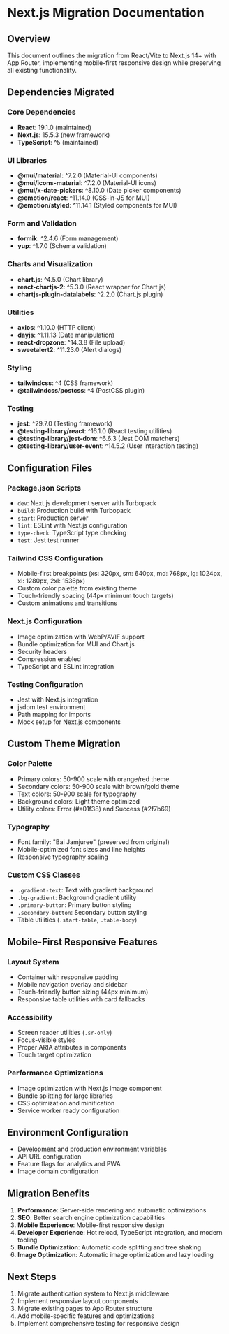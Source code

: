 # Next.js Migration Documentation

## Overview
This document outlines the migration from React/Vite to Next.js 14+ with App Router, implementing mobile-first responsive design while preserving all existing functionality.

## Dependencies Migrated

### Core Dependencies
- **React**: 19.1.0 (maintained)
- **Next.js**: 15.5.3 (new framework)
- **TypeScript**: ^5 (maintained)

### UI Libraries
- **@mui/material**: ^7.2.0 (Material-UI components)
- **@mui/icons-material**: ^7.2.0 (Material-UI icons)
- **@mui/x-date-pickers**: ^8.10.0 (Date picker components)
- **@emotion/react**: ^11.14.0 (CSS-in-JS for MUI)
- **@emotion/styled**: ^11.14.1 (Styled components for MUI)

### Form and Validation
- **formik**: ^2.4.6 (Form management)
- **yup**: ^1.7.0 (Schema validation)

### Charts and Visualization
- **chart.js**: ^4.5.0 (Chart library)
- **react-chartjs-2**: ^5.3.0 (React wrapper for Chart.js)
- **chartjs-plugin-datalabels**: ^2.2.0 (Chart.js plugin)

### Utilities
- **axios**: ^1.10.0 (HTTP client)
- **dayjs**: ^1.11.13 (Date manipulation)
- **react-dropzone**: ^14.3.8 (File upload)
- **sweetalert2**: ^11.23.0 (Alert dialogs)

### Styling
- **tailwindcss**: ^4 (CSS framework)
- **@tailwindcss/postcss**: ^4 (PostCSS plugin)

### Testing
- **jest**: ^29.7.0 (Testing framework)
- **@testing-library/react**: ^16.1.0 (React testing utilities)
- **@testing-library/jest-dom**: ^6.6.3 (Jest DOM matchers)
- **@testing-library/user-event**: ^14.5.2 (User interaction testing)

## Configuration Files

### Package.json Scripts
- `dev`: Next.js development server with Turbopack
- `build`: Production build with Turbopack
- `start`: Production server
- `lint`: ESLint with Next.js configuration
- `type-check`: TypeScript type checking
- `test`: Jest test runner

### Tailwind CSS Configuration
- Mobile-first breakpoints (xs: 320px, sm: 640px, md: 768px, lg: 1024px, xl: 1280px, 2xl: 1536px)
- Custom color palette from existing theme
- Touch-friendly spacing (44px minimum touch targets)
- Custom animations and transitions

### Next.js Configuration
- Image optimization with WebP/AVIF support
- Bundle optimization for MUI and Chart.js
- Security headers
- Compression enabled
- TypeScript and ESLint integration

### Testing Configuration
- Jest with Next.js integration
- jsdom test environment
- Path mapping for imports
- Mock setup for Next.js components

## Custom Theme Migration

### Color Palette
- Primary colors: 50-900 scale with orange/red theme
- Secondary colors: 50-900 scale with brown/gold theme
- Text colors: 50-900 scale for typography
- Background colors: Light theme optimized
- Utility colors: Error (#a01f38) and Success (#2f7b69)

### Typography
- Font family: "Bai Jamjuree" (preserved from original)
- Mobile-optimized font sizes and line heights
- Responsive typography scaling

### Custom CSS Classes
- `.gradient-text`: Text with gradient background
- `.bg-gradient`: Background gradient utility
- `.primary-button`: Primary button styling
- `.secondary-button`: Secondary button styling
- Table utilities (`.start-table`, `.table-body`)

## Mobile-First Responsive Features

### Layout System
- Container with responsive padding
- Mobile navigation overlay and sidebar
- Touch-friendly button sizing (44px minimum)
- Responsive table utilities with card fallbacks

### Accessibility
- Screen reader utilities (`.sr-only`)
- Focus-visible styles
- Proper ARIA attributes in components
- Touch target optimization

### Performance Optimizations
- Image optimization with Next.js Image component
- Bundle splitting for large libraries
- CSS optimization and minification
- Service worker ready configuration

## Environment Configuration
- Development and production environment variables
- API URL configuration
- Feature flags for analytics and PWA
- Image domain configuration

## Migration Benefits
1. **Performance**: Server-side rendering and automatic optimizations
2. **SEO**: Better search engine optimization capabilities
3. **Mobile Experience**: Mobile-first responsive design
4. **Developer Experience**: Hot reload, TypeScript integration, and modern tooling
5. **Bundle Optimization**: Automatic code splitting and tree shaking
6. **Image Optimization**: Automatic image optimization and lazy loading

## Next Steps
1. Migrate authentication system to Next.js middleware
2. Implement responsive layout components
3. Migrate existing pages to App Router structure
4. Add mobile-specific features and optimizations
5. Implement comprehensive testing for responsive design